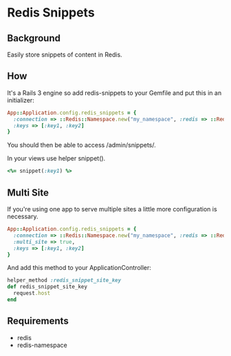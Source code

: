 # Redis Snippets

## Background

Easily store snippets of content in Redis.

## How

It's a Rails 3 engine so add redis-snippets to your Gemfile and put this in an initializer:

``` ruby
App::Application.config.redis_snippets = {
  :connection => ::Redis::Namespace.new("my_namespace", :redis => ::Redis.new),
  :keys => [:key1, :key2]
}
```

You should then be able to access /admin/snippets/.

In your views use helper snippet().

``` ruby
<%= snippet(:key1) %>
```

## Multi Site

If you're using one app to serve multiple sites a little more configuration is necessary.

``` ruby
App::Application.config.redis_snippets = {
  :connection => ::Redis::Namespace.new("my_namespace", :redis => ::Redis.new),
  :multi_site => true,
  :keys => [:key1, :key2]
}
```

And add this method to your ApplicationController:

``` ruby
helper_method :redis_snippet_site_key
def redis_snippet_site_key
  request.host
end
```

## Requirements

* redis
* redis-namespace
